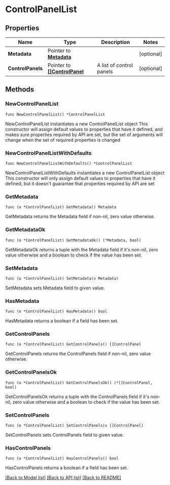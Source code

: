 # ControlPanelList

## Properties

Name | Type | Description | Notes
------------ | ------------- | ------------- | -------------
**Metadata** | Pointer to [**Metadata**](Metadata.md) |  | [optional] 
**ControlPanels** | Pointer to [**[]ControlPanel**](ControlPanel.md) | A list of control panels | [optional] 

## Methods

### NewControlPanelList

`func NewControlPanelList() *ControlPanelList`

NewControlPanelList instantiates a new ControlPanelList object
This constructor will assign default values to properties that have it defined,
and makes sure properties required by API are set, but the set of arguments
will change when the set of required properties is changed

### NewControlPanelListWithDefaults

`func NewControlPanelListWithDefaults() *ControlPanelList`

NewControlPanelListWithDefaults instantiates a new ControlPanelList object
This constructor will only assign default values to properties that have it defined,
but it doesn't guarantee that properties required by API are set

### GetMetadata

`func (o *ControlPanelList) GetMetadata() Metadata`

GetMetadata returns the Metadata field if non-nil, zero value otherwise.

### GetMetadataOk

`func (o *ControlPanelList) GetMetadataOk() (*Metadata, bool)`

GetMetadataOk returns a tuple with the Metadata field if it's non-nil, zero value otherwise
and a boolean to check if the value has been set.

### SetMetadata

`func (o *ControlPanelList) SetMetadata(v Metadata)`

SetMetadata sets Metadata field to given value.

### HasMetadata

`func (o *ControlPanelList) HasMetadata() bool`

HasMetadata returns a boolean if a field has been set.

### GetControlPanels

`func (o *ControlPanelList) GetControlPanels() []ControlPanel`

GetControlPanels returns the ControlPanels field if non-nil, zero value otherwise.

### GetControlPanelsOk

`func (o *ControlPanelList) GetControlPanelsOk() (*[]ControlPanel, bool)`

GetControlPanelsOk returns a tuple with the ControlPanels field if it's non-nil, zero value otherwise
and a boolean to check if the value has been set.

### SetControlPanels

`func (o *ControlPanelList) SetControlPanels(v []ControlPanel)`

SetControlPanels sets ControlPanels field to given value.

### HasControlPanels

`func (o *ControlPanelList) HasControlPanels() bool`

HasControlPanels returns a boolean if a field has been set.


[[Back to Model list]](../README.md#documentation-for-models) [[Back to API list]](../README.md#documentation-for-api-endpoints) [[Back to README]](../README.md)


